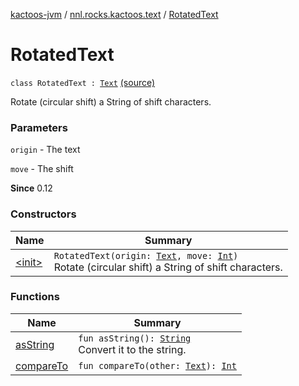 [kactoos-jvm](../../index.md) / [nnl.rocks.kactoos.text](../index.md) / [RotatedText](.)

# RotatedText

`class RotatedText : `[`Text`](../../nnl.rocks.kactoos/-text/index.md) [(source)](https://github.com/neonailol/kactoos/blob/master/kactoos-jvm/src/main/kotlin/nnl/rocks/kactoos/text/RotatedText.kt#L16)

Rotate (circular shift) a String of shift characters.

### Parameters

`origin` - The text

`move` - The shift

**Since**
0.12

### Constructors

| Name | Summary |
|---|---|
| [&lt;init&gt;](-init-.md) | `RotatedText(origin: `[`Text`](../../nnl.rocks.kactoos/-text/index.md)`, move: `[`Int`](https://kotlinlang.org/api/latest/jvm/stdlib/kotlin/-int/index.html)`)`<br>Rotate (circular shift) a String of shift characters. |

### Functions

| Name | Summary |
|---|---|
| [asString](as-string.md) | `fun asString(): `[`String`](https://kotlinlang.org/api/latest/jvm/stdlib/kotlin/-string/index.html)<br>Convert it to the string. |
| [compareTo](compare-to.md) | `fun compareTo(other: `[`Text`](../../nnl.rocks.kactoos/-text/index.md)`): `[`Int`](https://kotlinlang.org/api/latest/jvm/stdlib/kotlin/-int/index.html) |
